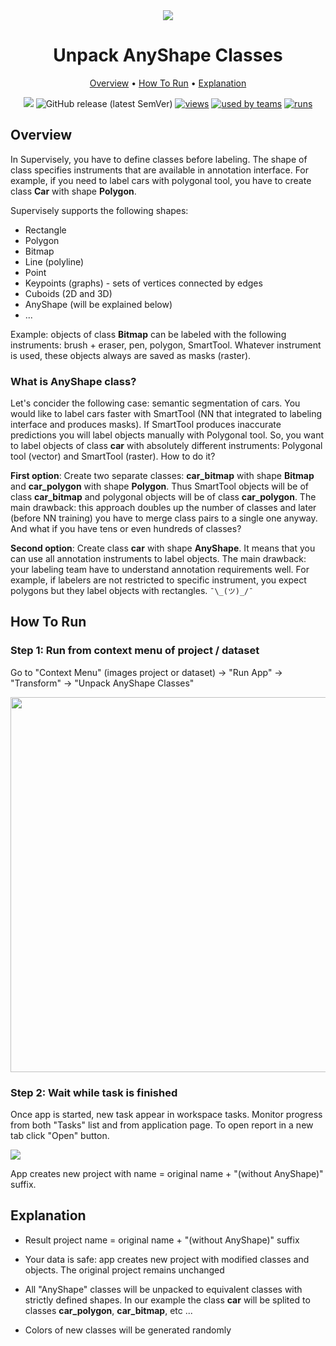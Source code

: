<div align="center" markdown> 

<img src="https://i.imgur.com/BnuiQOg.png"/>

# Unpack AnyShape Classes
  
<p align="center">

  <a href="#Overview">Overview</a> •
  <a href="#How-To-Run">How To Run</a> •
  <a href="#Explanation">Explanation</a>
</p>

[![](https://img.shields.io/badge/slack-chat-green.svg?logo=slack)](https://supervise.ly/slack) 
![GitHub release (latest SemVer)](https://img.shields.io/github/v/release/supervisely-ecosystem/unpack-anyshape)
[![views](https://dev.supervise.ly/public/api/v3/ecosystem.counters?repo=supervisely-ecosystem/unpack-anyshape&counter=views&label=views)](https://supervise.ly)
[![used by teams](https://dev.supervise.ly/public/api/v3/ecosystem.counters?repo=supervisely-ecosystem/unpack-anyshape&counter=runs&label=used%20by%20teams)](https://supervise.ly)
[![runs](https://dev.supervise.ly/public/api/v3/ecosystem.counters?repo=supervisely-ecosystem/unpack-anyshape&counter=downloads&label=runs&123)](https://supervise.ly)

</div>

## Overview 

In Supervisely, you have to define classes before labeling. The shape of class specifies instruments that are available in annotation interface. For example, if you need to label cars with polygonal tool, you have to create class **Car** with shape **Polygon**.

Supervisely supports the following shapes:
- Rectangle
- Polygon
- Bitmap
- Line (polyline)
- Point
- Keypoints (graphs) - sets of vertices connected by edges
- Cuboids (2D and 3D)
- AnyShape (will be explained below)
- ...

Example: objects of class **Bitmap** can be labeled with the following instruments: brush + eraser, pen, polygon, SmartTool. Whatever instrument is used, these objects always are saved as masks (raster). 

### What is AnyShape class? 

Let's concider the following case: semantic segmentation of cars. You would like to label cars faster with SmartTool (NN that integrated to labeling interface and produces masks). If SmartTool produces inaccurate predictions you will label objects manually with Polygonal tool. So, you want to label objects of class **car** with absolutely different instruments: Polygonal tool (vector) and SmartTool (raster). How to do it?

**First option**: Create two separate classes: **car_bitmap** with shape **Bitmap** and **car_polygon** with shape **Polygon**. Thus SmartTool objects will be of class **car_bitmap** and polygonal objects will be of class **car_polygon**. The main drawback: this approach doubles up the number of classes and later (before NN training) you have to merge class pairs to a single one anyway. And what if you have tens or even hundreds of classes?

**Second option**: Create class **car** with shape **AnyShape**. It means that you can use all annotation instruments to label objects. The main drawback: your labeling team have to understand annotation requirements well. For example, if labelers are not restricted to specific instrument, you expect polygons but they label objects with rectangles. `¯\_(ツ)_/¯`


## How To Run

### Step 1: Run from context menu of project / dataset

Go to "Context Menu" (images project or dataset) -> "Run App" -> "Transform" -> "Unpack AnyShape Classes"

<img src="https://i.imgur.com/r8AlpZC.png" width="600"/>

### Step 2:  Wait while task is finished

Once app is started, new task appear in workspace tasks. Monitor progress from both "Tasks" list and from application page. To open report in a new tab click "Open" button. 

<img src="https://i.imgur.com/5rLIgIS.png"/>

App creates new project with name = original name + "(without AnyShape)" suffix.

## Explanation

- Result project name = original name + "(without AnyShape)" suffix

- Your data is safe: app creates new project with modified classes and objects. The original project remains unchanged

- All "AnyShape" classes will be unpacked to equivalent classes with strictly defined shapes. In our example the class **car** will be splited to classes **car_polygon**, **car_bitmap**, etc ... 

- Colors of new classes will be generated randomly
